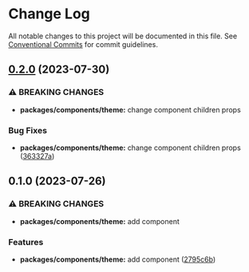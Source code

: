 # Change Log

All notable changes to this project will be documented in this file.
See [Conventional Commits](https://conventionalcommits.org) for commit guidelines.

## [0.2.0](https://github.com/finando/foundation/compare/@finando/theme@0.1.0...@finando/theme@0.2.0) (2023-07-30)


### ⚠ BREAKING CHANGES

* **packages/components/theme:** change component children props

### Bug Fixes

* **packages/components/theme:** change component children props ([363327a](https://github.com/finando/foundation/commit/363327a9a3d438f04522095d3a3059765d48c6d3))



## 0.1.0 (2023-07-26)


### ⚠ BREAKING CHANGES

* **packages/components/theme:** add component

### Features

* **packages/components/theme:** add component ([2795c6b](https://github.com/finando/foundation/commit/2795c6b3e6685e11b18f10e1867ca52fda75d236))
